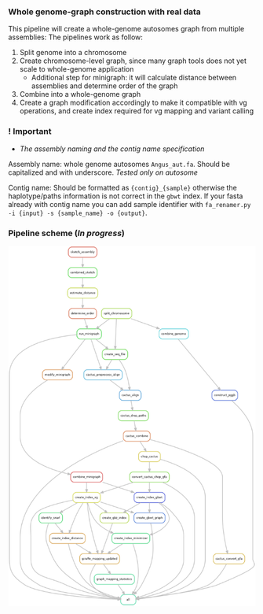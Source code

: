 
### Whole genome-graph construction with real data

This pipeline will create a whole-genome autosomes graph from multiple assemblies:
The pipelines work as follow:
1. Split genome into a chromosome
2. Create chromosome-level graph, since many graph tools does not yet scale to whole-genome application
    - Additional step for minigraph: it will calculate distance between assemblies and determine order of the graph 
3. Combine into a whole-genome graph
4. Create a graph modification accordingly to make it compatible with vg operations, and create index required for vg mapping and variant calling 

### ! Important 
- *The assembly naming and the contig name specification*

Assembly name: whole genome autosomes `Angus_aut.fa`. Should be capitalized and with underscore. *Tested only on autosome*

Contig name: Should be formatted as `{contig}_{sample}` otherwise the haplotype/paths information is not correct in the `gbwt` index. If your fasta already with contig name you can add sample identifier with  `fa_renamer.py -i {input} -s {sample_name} -o {output}`. 


### Pipeline scheme (*In progress*)

![Pipeline real data](pipe_real.png)

